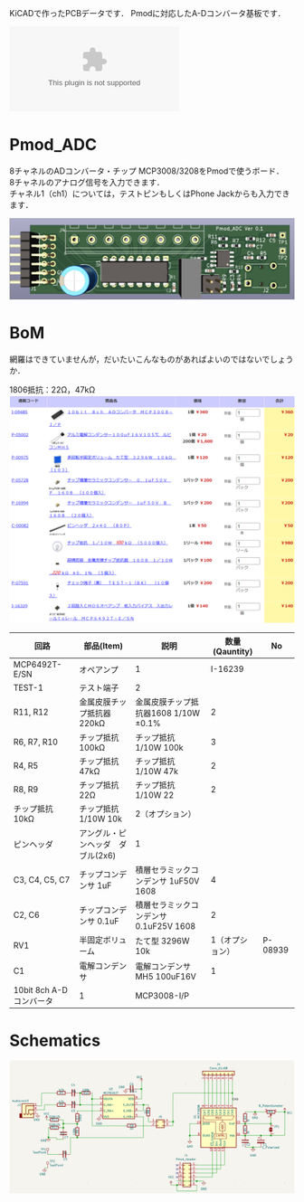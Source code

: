 KiCADで作ったPCBデータです．
Pmodに対応したA-Dコンバータ基板です．  

![Gerber data](kikit/Pmod_ADC.zip)

# Pmod_ADC
8チャネルのADコンバータ・チップ MCP3008/3208をPmodで使うボード．  
8チャネルのアナログ信号を入力できます．  
チャネル1（ch1）については，テストピンもしくはPhone Jackからも入力できます．  

![](adc.png)

# BoM
網羅はできていませんが，だいたいこんなものがあればよいのではないでしょうか．  


1806抵抗：22Ω，47kΩ  
![](bom.png)


回路 | 部品(Item) | 説明 | 数量(Qauntity) | No
---|---|---|---|---
 | MCP6492T-E/SN | オペアンプ | 1 | I-16239
 | TEST-1 | テスト端子 | 2
R11, R12 | 金属皮膜チップ抵抗器 220kΩ | 金属皮膜チップ抵抗器1608 1/10W ±0.1% | 2
R6, R7, R10 | チップ抵抗 100kΩ | チップ抵抗 1/10W 100k | 3
R4, R5 | チップ抵抗 47kΩ | チップ抵抗 1/10W 47k | 2
R8, R9 | チップ抵抗 22Ω | チップ抵抗 1/10W 22 | 2
 | チップ抵抗 10kΩ | チップ抵抗 1/10W 10k | 2（オプション）
 | ピンヘッダ | アングル・ピンヘッダ　ダブル(2x6) | 1
C3, C4, C5, C7 | チップコンデンサ 1uF | 積層セラミックコンデンサ 1uF50V 1608 | 4
C2, C6 | チップコンデンサ 0.1uF | 積層セラミックコンデンサ 0.1uF25V 1608 | 2
RV1 | 半固定ボリューム | たて型 3296W 10k | 1（オプション）| P-08939
C1 | 電解コンデンサ | 電解コンデンサMH5 100uF16V | 1
 | 10bit 8ch A-Dコンバータ | 1 | MCP3008-I/P


# Schematics
![](adc_schematics.png)
